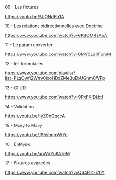 09 - Les fixtures

https://youtu.be/PJjONdFIYlA

10 - Les relations bidirectionnelles avec Doctrine

https://www.youtube.com/watch?v=6KitOM42AoA

11 - Le param converter

https://www.youtube.com/watch?v=8MV3LJCFpmM


12 - les formulaires 

https://www.youtube.com/playlist?list=PLqOwfj2Wrry0ixoHDoZMe3uBbUGnmCWFp

13 - CRUD 

https://www.youtube.com/watch?v=9PxFKIDkbtI

14 - Validation

https://youtu.be/iiyZ0bQqgcA

15 - Many to Many

https://youtu.be/J95shnhxWYc

16 - Entitype 

https://youtu.be/upWdYuKATeM

17 - Fixtures avancées 

https://www.youtube.com/watch?v=Q64PJ1-I20Y

